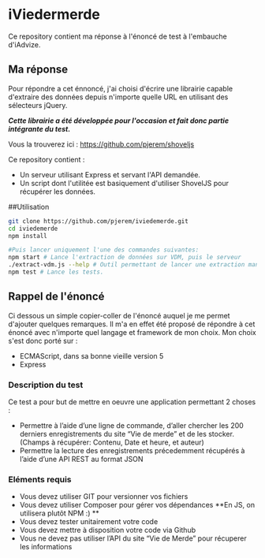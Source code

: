 # iViedermerde

Ce repository contient ma réponse à l'énoncé de test à l'embauche d'iAdvize.

## Ma réponse
Pour répondre a cet énnoncé, j'ai choisi d'écrire une librairie capable d'extraire
des données depuis n'importe quelle URL en utilisant des sélecteurs jQuery.

***Cette librairie a été développée pour l'occasion et fait donc partie intégrante du test.***

Vous la trouverez ici : https://github.com/pjerem/shoveljs

Ce repository contient : 
- Un serveur utilisant Express et servant l'API demandée.
- Un script dont l'utilitée est basiquement d'utiliser ShovelJS pour récupérer les données.

##Utilisation
```bash
git clone https://github.com/pjerem/iviedemerde.git
cd iviedemerde
npm install

#Puis lancer uniquement l'une des commandes suivantes:
npm start # Lance l'extraction de données sur VDM, puis le serveur
./extract-vdm.js --help # Outil permettant de lancer une extraction manuelle (sait-on jamais ...)
npm test # Lance les tests.
```
## Rappel de l'énoncé
Ci dessous un simple copier-coller de l'énoncé auquel je me permet d'ajouter quelques remarques. Il m'a en effet été proposé de répondre à cet énoncé avec n'importe quel langage et framework de mon choix. 
Mon choix s'est donc porté sur :
* ECMAScript, dans sa bonne vieille version 5
* Express

### Description du test
Ce test a pour but de mettre en oeuvre une application permettant 2 choses :
* Permettre à l’aide d’une ligne de commande, d’aller chercher les 200 derniers enregistrements du site “Vie de merde” et de les stocker. (Champs à récupérer: Contenu, Date et heure, et auteur)
* Permettre la lecture des enregistrements précedemment récupérés à l’aide d’une API REST au format JSON

### Eléments requis
* Vous devez utiliser GIT pour versionner vos fichiers
* Vous devez utiliser Composer pour gérer vos dépendances **En JS, on utilisera plutôt NPM :) **
* Vous devez tester unitairement votre code
* Vous devez mettre à disposition votre code via Github
* Vous ne devez pas utiliser l’API du site “Vie de Merde” pour récuperer les informations
